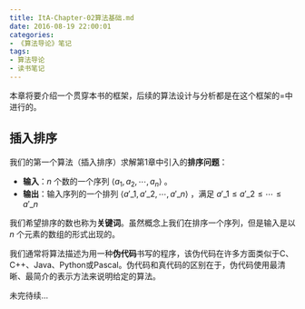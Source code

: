 ```yaml
---
title: ItA-Chapter-02算法基础.md
date: 2016-08-19 22:00:01
categories:
- 《算法导论》笔记
tags:
- 算法导论
- 读书笔记
---
```


本章将要介绍一个贯穿本书的框架，后续的算法设计与分析都是在这个框架的=中进行的。
<!--more-->

## 插入排序
我们的第一个算法（插入排序）求解第1章中引入的**排序问题**：

+ **输入**：$n$ 个数的一个序列 $\langle a_1, a_2, \dotsm, a_n \rangle$ 。
+ **输出**：输入序列的一个排列 $\langle a'\_{1}, a'\_{2}, \dotsm, a'\_{n} \rangle$ ，满足 $a'\_{1} \leq a'\_{2} \leq \dotsm \leq a'\_{n}$

我们希望排序的数也称为**关键词**。虽然概念上我们在排序一个序列，但是输入是以 $n$ 个元素的数组的形式出现的。
 
我们通常将算法描述为用一种**伪代码**书写的程序，该伪代码在许多方面类似于C、C++、Java、Python或Pascal。伪代码和真代码的区别在于，伪代码使用最清晰、最简介的表示方法来说明给定的算法。

未完待续...